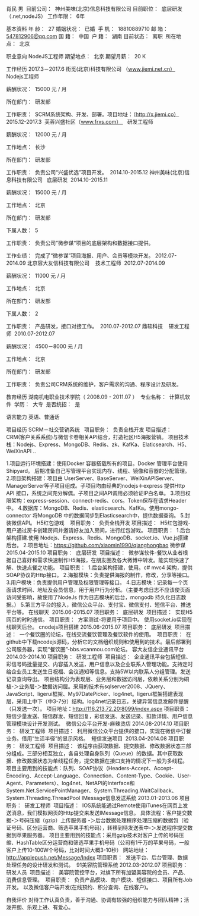 肖民  男 目前公司： 神州美味(北京)信息科技有限公司 目前职位： 底层研发（.net,nodeJS） 工作年限： 6年	   基本资料 年  龄： 27婚姻状况： 已婚 手  机： 18810889710 邮  箱： 547812906@qq.com 国  籍： 中国 户  籍： 湖南目前状态： 离职 所在地点： 北京 职业意向  NodeJS工程师期望地点： 北京期望月薪： 20 K 工作经历 2017.3－2017.6街觅(北京)科技有限公司 （www.jiemi.net.cn） Nodejs工程师薪酬状况： 15000 元 / 月 所在部门： 研发部 工作职责： SCRM系统架构、开发、部署。项目地址：（http://x.jiemi.co）2015.12-2017.3 芙蓉兴盛社区（www.frxs.com）  研发工程师薪酬状况： 12000 元 / 月 工作地点： 长沙 所在部门： 研发部 工作职责： 负责公司“兴盛优选”项目开发。 2014.10-2015.12 神州美味(北京)信息科技有限公司  底层研发 2014.10-2015.11 薪酬状况： 15000 元 / 月 工作地点： 北京 所在部门： 研发部 下属人数： 5 工作职责： 负责公司”微参谋“项目的底层架构和数据接口提供。 工作业绩： 完成了“微参谋”项目海报、用户、会员等模块开发。 2012.07-2014.09 北京容大友信科技有限公司  技术工程师 2012.07-2014.09 薪酬状况： 11000 元 / 月 工作地点： 北京 所在部门： 研发部 下属人数： 2 工作职责： 产品研发，接口对接工作。 2010.07-2012.07 鼎软科技  研发工程师 2010.07-2012.07 薪酬状况： 4500－8000 元 / 月 工作地点： 北京 所在部门： 研发部 工作职责： 负责公司CRM系统的维护，客户需求的沟通、程序设计及研发。  教育经历 湖南机电职业技术学院（ 2008.09 - 2011.07 ） 专业名称： 计算机软件 学历： 大专 是否统招： 是  语言能力 英语、普通话  项目经历 SCRM－社交营销系统 项目职务： 负责全栈开发项目描述： CRM(客户关系系统)与微信卡卷相关API结合，打造社区H5海报营销。项目技术栈：Nodejs、Express、MongoDB、Redis、zk、KafKa、Elaticsearch、H5、WeiXinAPI ..1.项目运行环境搭建：使用Docker 容器搭载所有的项目。Docker 管理平台使用Shipyard。 后期准备自己写管理平台实现内存、线程、镜像和容器的分配管理。2.项目架构搭建：项目由 UserServer、BaseServer、WeiXinAPIServer、ManagerServer等子项目组成。子项目均由经典的nodejs＋express 提供Http API 接口，系统之间充分解偶。子项目之间API调用必须验证IP白名单。3.项目权限架构：express-session、connect-redis、cors。Token保存在请求Header中。4.数据库：MongoDB、Redis、elasticsearch、KafKa。使用mongo-connector 将MongoDB 中的数据同步到Elasticsearch中，提供数据查询。5.封装微信API。H5红包游戏  项目职务： 负责全栈开发项目描述： H5红包游戏-用户通过房卡创建房间并邀请好友加入房间，进行红包游戏。项目职责： 1.后台架构搭建.使用 Nodejs、Express、Redis、MongoDB、socket.io、Vue.js搭建后台。2.项目地址：https://github.com/xiaomin1990/qianghongbao微参谋 2015.04-2015.10 项目职务： 底层研发 项目描述： 微参谋软件-餐饮从业者根据自己喜好和需求快速制作H5海报，在朋友圈及各大微博中转发。能实现快速了解、快速点餐之功能。 项目职责： 1.后台架构搭建，使用。c# mvc4 架构，提供SOAP协议的Http接口。2.海报模块：负责提供海报的制作，修改，分享等接口。3.用户模块：负责提供用户管理及权限管理等接口。4.日志模块：记录每一个页面请求时间、地址及会员信息，用于用户行为分析。（主要考虑日志不应该使页面访问受影响，故使用了NodeJs 作为日志模块的后台，mongodb 持久化日志数据。）5.第三方平台的接入，微信公众平台、支付宝、微信支付、短信平台、推送平台等。 在线聊天 2015.06-2015.07 项目职务： 底层研发 项目描述： 实现H5网页的时时通信。 项目职责： 方案测试-将要用于项目中。使用socket.io实现在线聊天后台。 cnodejs项目搭建 2015.06-2015.07 项目职务： 底层研发 项目描述： 一个餐饮圈的论坛，在线交流餐饮管理及餐饮软件的使用。 项目职责： 在github中下载ncodejs源码，分析它的文档组织规则和使用到的技术。最后部署到公司服务器，实现“餐饮圈”-bbs.vcanmou.com论坛。 容大友信企业通讯平台 2014.03-2014.10 项目职务： 研发工程师 项目描述： 企业通讯平台包括短信、彩信号码批量提交、内容插入发送，用户信息以及企业联系人管理功能。支持定时给企业员工发送生日祝福、会议通知等信息。支持5W以内联系人分组管理。发送记录查询导出。项目结构分为表现层、业务层和数据访问层，依赖关系分别为硐植-＞业务层-＞数据访问层。采用的技术有sqlserver2008、JQuery、JavaScript、ligerui框架、My97DatePicker、log4net。ligerui框架搭建表现层，采用上中下（中3-7分）结构。log4net记录日志，关键异常信息发邮件提醒（只发送一次）。项目地址：http://116.213.72.20:8099/index.aspx 项目职责： 短信少量发送、短信群发、短信回复，彩信发送、发送记录、扣款详情、用户信息管理模块设计开发测试。 微信公众平台开发-麻辣烫店 2014.08-2014.10 项目职务： 研发工程师 项目描述： 利用微信公众平台提供的接口，实现在微信中订餐业务。借用“生活半径”的显示风格。 短信发送项目 2013.04-2014.08 项目职务： 研发工程师 项目描述： 该程序由获取数据、提交数据、修改数据状态三部分组成。三部分相互独立，各自处理自身队列（Queue）的数据。其中获取数据、修改数据状态为单线程任务，提交数据在接口支持的情况下一般为多线程。项目主要用到的技能点：队列、SOAP协议（Headers-Accept、Accept-Encoding、Accept-Language、Connection、Content-Type、Cookie、User-Agent、Parameters）、log4net、NetAPI的Interface和System.Net.ServicePointManager、System.Threading.WaitCallback、System.Threading.ThreadPool IMessage信息发送系统 2013.01-2013.06 项目职务： 研发工程师 项目描述： IOS系统能通过Remote使用iTunes在网页上发送消息，我们模拟网页的Http提交来发送IMessage信息。具体流程：客户提交数据-＞号码压缩（gzip）上传服务器 -＞后台数据处理程序处理压缩的数据包（验证号码、区分运营商、筛选苹果手机号码），转移到待发送表中-＞发送程序提交数据到苹果服务器。项目主要用到的技能点：采用gzip技术对客户上传的号码压缩、HashTable区分运营商和筛选苹果手机号码（公司有1千万的苹果号码，一般客户上传10-100W个号码，比对时间大概3-10秒）网站地址：http://applepush.net/Message/Index 项目职责： 发送平台、后台管理、数据处理任务的设计研发和测试。 91美容院管理系统 2012.03-2012.07 项目职务： 研发人员 项目描述： 美容院管控平台，对旗下所有加盟美容院的会员、产品、消费信息管理。 项目职责： 负责产品模块、商户模块、短信接口、项目所有Job开发。以及微信客户端开发(在线预约、积分查询、在线客户)。  自我评价 对待工作认真负责，善于沟通、协调有较强的组织能力与团队精神；活泼开朗、乐观上进、有爱心。  